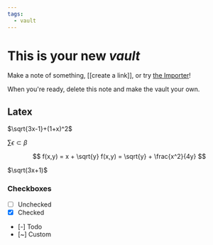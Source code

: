 ```yaml
---
tags:
  - vault
---
```


# This is your new *vault*

Make a note of something, [[create a link]], or try [the Importer](https://help.obsidian.md/Plugins/Importer)!

When you're ready, delete this note and make the vault your own.

## Latex

$\sqrt{3x-1}+(1+x)^2$  

$\sum \epsilon \subset \beta$  

$$
f(x,y) = x + \sqrt{y}
f(x,y) = \sqrt{y} + \frac{x^2}{4y}
$$  

$\sqrt(3x+1)$

### Checkboxes

- [ ] Unchecked
- [x] Checked
- [-] Todo
- [~] Custom
